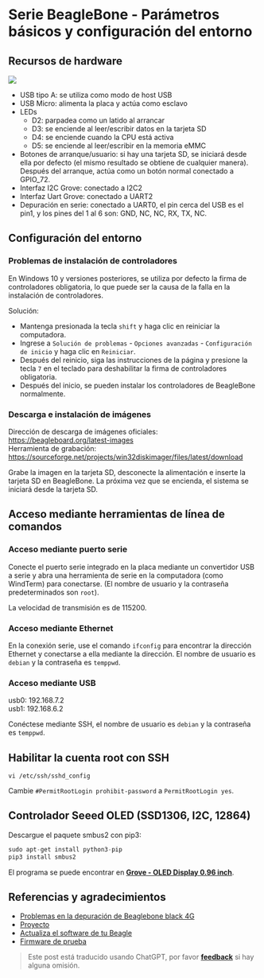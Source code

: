 # Serie BeagleBone - Parámetros básicos y configuración del entorno

## Recursos de hardware

![](https://f004.backblazeb2.com/file/wiki-media/img/20211008090724.png)

- USB tipo A: se utiliza como modo de host USB
- USB Micro: alimenta la placa y actúa como esclavo
- LEDs
  - D2: parpadea como un latido al arrancar
  - D3: se enciende al leer/escribir datos en la tarjeta SD
  - D4: se enciende cuando la CPU está activa
  - D5: se enciende al leer/escribir en la memoria eMMC
- Botones de arranque/usuario: si hay una tarjeta SD, se iniciará desde ella por defecto (el mismo resultado se obtiene de cualquier manera). Después del arranque, actúa como un botón normal conectado a GPIO_72.
- Interfaz I2C Grove: conectado a I2C2
- Interfaz Uart Grove: conectado a UART2
- Depuración en serie: conectado a UART0, el pin cerca del USB es el pin1, y los pines del 1 al 6 son: GND, NC, NC, RX, TX, NC.

## Configuración del entorno

### Problemas de instalación de controladores

En Windows 10 y versiones posteriores, se utiliza por defecto la firma de controladores obligatoria, lo que puede ser la causa de la falla en la instalación de controladores.

Solución:

- Mantenga presionada la tecla `shift` y haga clic en reiniciar la computadora.
- Ingrese a `Solución de problemas` - `Opciones avanzadas` - `Configuración de inicio` y haga clic en `Reiniciar`.
- Después del reinicio, siga las instrucciones de la página y presione la tecla `7` en el teclado para deshabilitar la firma de controladores obligatoria.
- Después del inicio, se pueden instalar los controladores de BeagleBone normalmente.

### Descarga e instalación de imágenes

Dirección de descarga de imágenes oficiales: https://beagleboard.org/latest-images  
Herramienta de grabación: https://sourceforge.net/projects/win32diskimager/files/latest/download

Grabe la imagen en la tarjeta SD, desconecte la alimentación e inserte la tarjeta SD en BeagleBone. La próxima vez que se encienda, el sistema se iniciará desde la tarjeta SD.

## Acceso mediante herramientas de línea de comandos

### Acceso mediante puerto serie

Conecte el puerto serie integrado en la placa mediante un convertidor USB a serie y abra una herramienta de serie en la computadora (como WindTerm) para conectarse. (El nombre de usuario y la contraseña predeterminados son `root`).

La velocidad de transmisión es de 115200.

### Acceso mediante Ethernet

En la conexión serie, use el comando `ifconfig` para encontrar la dirección Ethernet y conectarse a ella mediante la dirección. El nombre de usuario es `debian` y la contraseña es `temppwd`.

### Acceso mediante USB

usb0: 192.168.7.2  
usb1: 192.168.6.2

Conéctese mediante SSH, el nombre de usuario es `debian` y la contraseña es `temppwd`.

## Habilitar la cuenta root con SSH

```shell
vi /etc/ssh/sshd_config
```

Cambie `#PermitRootLogin prohibit-password` a `PermitRootLogin yes`.

## Controlador Seeed OLED (SSD1306, I2C, 12864)

Descargue el paquete smbus2 con pip3:

```py
sudo apt-get install python3-pip
pip3 install smbus2
```

El programa se puede encontrar en [**Grove - OLED Display 0.96 inch**](https://wiki.seeedstudio.com/Grove-OLED_Display_0.96inch/#play-with-beaglebone-green).

## Referencias y agradecimientos

- [Problemas en la depuración de Beaglebone black 4G](https://blog.csdn.net/qq_32543253/article/details/53536266)
- [Proyecto](https://beagleboard.org/p)
- [Actualiza el software de tu Beagle](https://beagleboard.org/upgrade#connect)
- [Firmware de prueba](http://plm.seeedstudio.com.cn:9002/Windchill/app/#ptc1/tcomp/infoPage?oid=VR%3Awt.doc.WTDocument%3A30844361&u8=1)

> Este post está traducido usando ChatGPT, por favor [**feedback**](https://github.com/linyuxuanlin/Wiki_MkDocs/issues/new) si hay alguna omisión.